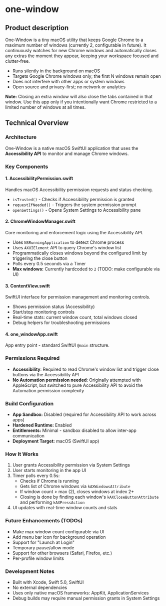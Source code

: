 # one-window

## Product description
One-Window is a tiny macOS utility that keeps Google Chrome to a maximum number of windows (currently 2, configurable in future). It continuously watches for new Chrome windows and automatically closes any extras the moment they appear, keeping your workspace focused and clutter-free.

- Runs silently in the background on macOS
- Targets Google Chrome windows only; the first N windows remain open
- Does not interfere with other apps or system windows
- Open source and privacy-first; no network or analytics

**Note:** Closing an extra window will also close the tabs contained in that window. Use this app only if you intentionally want Chrome restricted to a limited number of windows at all times.

## Technical Overview

### Architecture
One-Window is a native macOS SwiftUI application that uses the **Accessibility API** to monitor and manage Chrome windows.

### Key Components

#### 1. **AccessibilityPermission.swift**
Handles macOS Accessibility permission requests and status checking.
- `isTrusted()` - Checks if Accessibility permission is granted
- `requestIfNeeded()` - Triggers the system permission prompt
- `openSettings()` - Opens System Settings to Accessibility pane

#### 2. **ChromeWindowManager.swift**
Core monitoring and enforcement logic using the Accessibility API.
- Uses `NSRunningApplication` to detect Chrome process
- Uses `AXUIElement` API to query Chrome's window list
- Programmatically closes windows beyond the configured limit by triggering the close button
- Polls every 0.5 seconds via a Timer
- **Max windows:** Currently hardcoded to `2` (TODO: make configurable via UI)

#### 3. **ContentView.swift**
SwiftUI interface for permission management and monitoring controls.
- Shows permission status (Accessibility)
- Start/stop monitoring controls
- Real-time stats: current window count, total windows closed
- Debug helpers for troubleshooting permissions

#### 4. **one_windowApp.swift**
App entry point - standard SwiftUI `@main` structure.

### Permissions Required
- **Accessibility**: Required to read Chrome's window list and trigger close buttons via the Accessibility API
- **No Automation permission needed**: Originally attempted with AppleScript, but switched to pure Accessibility API to avoid the Automation permission complexity

### Build Configuration
- **App Sandbox:** Disabled (required for Accessibility API to work across apps)
- **Hardened Runtime:** Enabled
- **Entitlements:** Minimal - sandbox disabled to allow inter-app communication
- **Deployment Target:** macOS (SwiftUI app)

### How It Works
1. User grants Accessibility permission via System Settings
2. User starts monitoring in the app UI
3. Timer polls every 0.5s:
   - Checks if Chrome is running
   - Gets list of Chrome windows via `kAXWindowsAttribute`
   - If window count > max (2), closes windows at index 2+
   - Closing is done by finding each window's `kAXCloseButtonAttribute` and performing `kAXPressAction`
4. UI updates with real-time window counts and stats

### Future Enhancements (TODOs)
- Make max window count configurable via UI
- Add menu bar icon for background operation
- Support for "Launch at Login"
- Temporary pause/allow mode
- Support for other browsers (Safari, Firefox, etc.)
- Per-profile window limits

### Development Notes
- Built with Xcode, Swift 5.0, SwiftUI
- No external dependencies
- Uses only native macOS frameworks: AppKit, ApplicationServices
- Debug builds may require manual permission grants in System Settings
